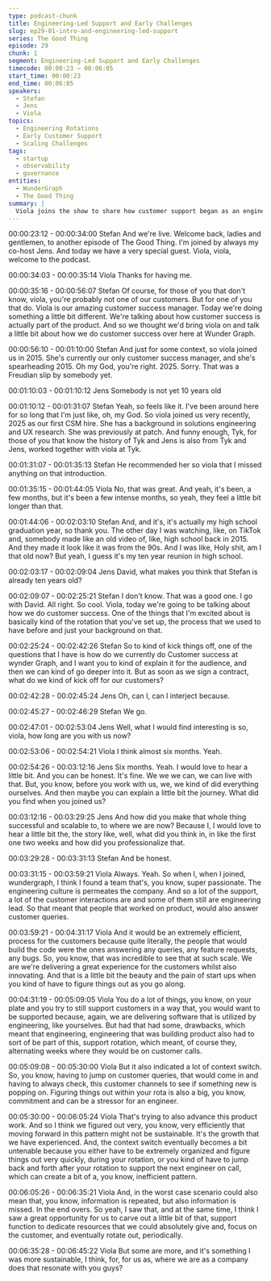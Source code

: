 ```yaml
---
type: podcast-chunk
title: Engineering-Led Support and Early Challenges
slug: ep29-01-intro-and-engineering-led-support
series: The Good Thing
episode: 29
chunk: 1
segment: Engineering-Led Support and Early Challenges
timecode: 00:00:23 – 00:06:05
start_time: 00:00:23
end_time: 00:06:05
speakers:
  - Stefan
  - Jens
  - Viola
topics:
  - Engineering Rotations
  - Early Customer Support
  - Scaling Challenges
tags:
  - startup
  - observability
  - governance
entities:
  - WunderGraph
  - The Good Thing
summary: |
  Viola joins the show to share how customer support began as an engineering-led rotation at WunderGraph. She explains how this model helped early on but became unsustainable as the company scaled, leading to issues with context switching and inconsistent ownership. The group discusses lessons from this phase and why scaling customer success required structural change.
---
```



00:00:23:12 - 00:00:34:00
Stefan
And we're live. Welcome back, ladies and gentlemen, to another episode of The Good Thing.
I'm joined by always my co-host Jens. And today we have a very special guest. Viola, viola,
welcome to the podcast.

00:00:34:03 - 00:00:35:14
Viola
Thanks for having me.

00:00:35:16 - 00:00:56:07
Stefan
Of course, for those of you that don't know, viola, you're probably not one of our customers. But
for one of you that do. Viola is our amazing customer success manager. Today we're doing
something a little bit different. We're talking about how customer success is actually part of the
product. And so we thought we'd bring viola on and talk a little bit about how we do customer
success over here at Wunder Graph.

00:00:56:10 - 00:01:10:00
Stefan
And just for some context, so viola joined us in 2015. She's currently our only customer success
manager, and she's spearheading 2015. Oh my God, you're right. 2025. Sorry. That was a
Freudian slip by somebody yet.

00:01:10:03 - 00:01:10:12
Jens
Somebody is not yet 10 years old

00:01:10:12 - 00:01:31:07
Stefan
Yeah, so feels like it. I've been around here for so long that I'm just like, oh, my God. So viola
joined us very recently, 2025 as our first CSM hire. She has a background in solutions
engineering and UX research. She was previously at patch. And funny enough, Tyk, for those of
you that know the history of Tyk and Jens is also from Tyk and Jens, worked together with viola
at Tyk.

00:01:31:07 - 00:01:35:13
Stefan
He recommended her so viola that I missed anything on that introduction.

00:01:35:15 - 00:01:44:05
Viola
No, that was great. And yeah, it's been, a few months, but it's been a few intense months, so
yeah, they feel a little bit longer than that.

00:01:44:06 - 00:02:03:10
Stefan
And, and it's, it's actually my high school graduation year, so thank you. The other day I was
watching, like, on TikTok and, somebody made like an old video of, like, high school back in
2015. And they made it look like it was from the 90s. And I was like, Holy shit, am I that old
now? But yeah, I guess it's my ten year reunion in high school.

00:02:03:17 - 00:02:09:04
Jens
David, what makes you think that Stefan is already ten years old?

00:02:09:07 - 00:02:25:21
Stefan
I don't know. That was a good one. I go with David. All right. So cool. Viola, today we're going to
be talking about how we do customer success. One of the things that I'm excited about is
basically kind of the rotation that you've set up, the process that we used to have before and just
your background on that.

00:02:25:24 - 00:02:42:26
Stefan
So to kind of kick things off, one of the questions that I have is how do we currently do Customer
success at wynder Graph, and I want you to kind of explain it for the audience, and then we can
kind of go deeper into it. But as soon as we sign a contract, what do we kind of kick off for our
customers?

00:02:42:28 - 00:02:45:24
Jens
Oh, can I, can I interject because.

00:02:45:27 - 00:02:46:29
Stefan
We go.

00:02:47:01 - 00:02:53:04
Jens
Well, what I would find interesting is so, viola, how long are you with us now?

00:02:53:06 - 00:02:54:21
Viola
I think almost six months. Yeah.

00:02:54:26 - 00:03:12:16
Jens
Six months. Yeah. I would love to hear a little bit. And you can be honest. It's fine. We we we
can, we can live with that. But, you know, before you work with us, we, we kind of did everything
ourselves. And then maybe you can explain a little bit the journey. What did you find when you
joined us?

00:03:12:16 - 00:03:29:25
Jens
And how did you make that whole thing successful and scalable to, to where we are now?
Because I, I would love to hear a little bit the, the story like, well, what did you think in, in like the
first one two weeks and how did you professionalize that.

00:03:29:28 - 00:03:31:13
Stefan
And be honest.

00:03:31:15 - 00:03:59:21
Viola
Always. Yeah. So when I, when I joined, wundergraph, I think I found a team that's, you know,
super passionate. The engineering culture is permeates the company. And so a lot of the
support, a lot of the customer interactions are and some of them still are engineering lead. So
that meant that people that worked on product, would also answer customer queries.

00:03:59:21 - 00:04:31:17
Viola
And it would be an extremely efficient, process for the customers because quite literally, the
people that would build the code were the ones answering any queries, any feature requests,
any bugs. So, you know, that was incredible to see that at such scale. We are we're delivering a
great experience for the customers whilst also innovating. And that is a little bit the beauty and
the pain of start ups when you kind of have to figure things out as you go along.

00:04:31:19 - 00:05:09:05
Viola
You do a lot of things, you know, on your plate and you try to still support customers in a way
that, you would want to be supported because, again, we are delivering software that is utilized
by engineering, like yourselves. But had that had some, drawbacks, which meant that
engineering, engineering that was building product also had to sort of be part of this, support
rotation, which meant, of course they, alternating weeks where they would be on customer calls.

00:05:09:08 - 00:05:30:00
Viola
But it also indicated a lot of context switch. So, you know, having to jump on customer queries,
that would come in and having to always check, this customer channels to see if something new
is popping on. Figuring things out within your rota is also a big, you know, commitment and can
be a stressor for an engineer.

00:05:30:00 - 00:06:05:24
Viola
That's trying to also advance this product work. And so I think we figured out very, you know,
very efficiently that moving forward in this pattern might not be sustainable. It's the growth that
we have experienced. And, the context switch eventually becomes a bit untenable because you
either have to be extremely organized and figure things out very quickly, during your rotation, or
you kind of have to jump back and forth after your rotation to support the next engineer on call,
which can create a bit of a, you know, inefficient pattern.

00:06:05:26 - 00:06:35:21
Viola
And, in the worst case scenario could also mean that, you know, information is repeated, but
also information is missed. In the end overs. So yeah, I saw that, and at the same time, I think I
saw a great opportunity for us to carve out a little bit of that, support function to dedicate
resources that we could absolutely give and, focus on the customer, and eventually rotate out,
periodically.

00:06:35:28 - 00:06:45:22
Viola
But some are more, and it's something I was more sustainable, I think, for, for us as, where we
are as a company does that resonate with you guys?
